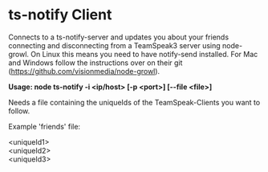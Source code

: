 <h1>ts-notify Client</h1>

Connects to a ts-notify-server and updates you about your friends connecting and disconnecting from a TeamSpeak3 server using node-growl.
On Linux this means you need to have notify-send installed. For Mac and Windows follow the instructions over on their git (https://github.com/visionmedia/node-growl).

<strong>Usage: node ts-notify -i &lt;ip/host&gt; [-p &lt;port&gt;] [--file &lt;file&gt;]</strong>

Needs a file containing the uniqueIds of the TeamSpeak-Clients you want to follow.

Example 'friends' file:

&lt;uniqueId1&gt;<br>
&lt;uniqueId2&gt;<br>
&lt;uniqueId3&gt;
